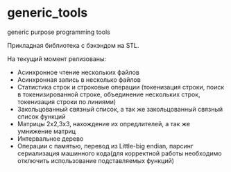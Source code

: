 # generic_tools
generic purpose programming tools

Прикладная библиотека с бэкэндом на STL.

На текущий момент релизованы:

- Асинхронное чтение нескольких файлов
- Асинхронная запись в несколько файлов
- Статистика строк и строковые операции (токенизация строки, поиск в токенизированной строке, объединение нескольких строк, токенизация строки по линиями)
- Закольцованный связный список, а так же закольцованный связный список функций
- Матрицы 2x2,3x3, нахождение их опредлителей, а так же умнижение матриц
- Интервальное дерево
- Операции с памятью, перевод из Little-big endian, парсинг сериализация машинного кода(для корректной работы необходимо отключить использование подставляемых функций)
